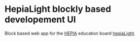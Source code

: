 # HepiaLight blockly based developement UI

Block based web app for the [HEPIA](http://hepia.hesge.ch) education board [hepiaLight](http://hepia.hesge.ch/fr/groupes-de-competences/hepialight/accueil/).
